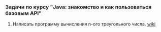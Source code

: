 ### Задачи по курсу "Java: знакомство и как пользоваться базовым API"
1. Написать программу вычисления n-ого треугольного числа. [wiki](https://ru.wikipedia.org/wiki/%D0%A2%D1%80%D0%B5%D1%83%D0%B3%D0%BE%D0%BB%D1%8C%D0%BD%D0%BE%D0%B5_%D1%87%D0%B8%D1%81%D0%BB%D0%BE)